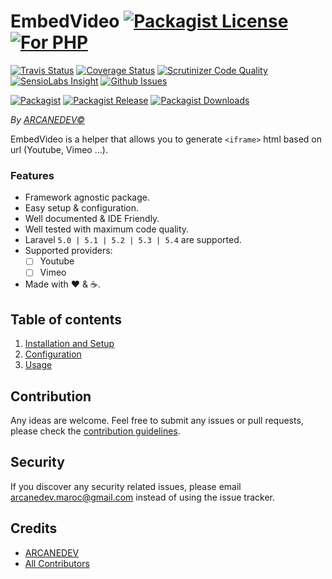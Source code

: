 # EmbedVideo [![Packagist License][badge_license]](LICENSE.md) [![For PHP][badge_php]][link-github-repo]

[![Travis Status][badge_build]][link-travis]
[![Coverage Status][badge_coverage]][link-scrutinizer]
[![Scrutinizer Code Quality][badge_quality]][link-scrutinizer]
[![SensioLabs Insight][badge_insight]][link-insight]
[![Github Issues][badge_issues]][link-github-issues]

[![Packagist][badge_package]][link-packagist]
[![Packagist Release][badge_release]][link-packagist]
[![Packagist Downloads][badge_downloads]][link-packagist]

*By [ARCANEDEV&copy;](http://www.arcanedev.net/)*

EmbedVideo is a helper that allows you to generate `<iframe>` html based on url (Youtube, Vimeo &hellip;).

### Features

  * Framework agnostic package.
  * Easy setup &amp; configuration.
  * Well documented &amp; IDE Friendly.
  * Well tested with maximum code quality.
  * Laravel `5.0 | 5.1 | 5.2 | 5.3 | 5.4` are supported.
  * Supported providers:
    * [ ] Youtube
    * [ ] Vimeo
  * Made with :heart: &amp; :coffee:.

## Table of contents

  1. [Installation and Setup](_docs/1-Installation-and-Setup.md)
  2. [Configuration](_docs/2-Configuration.md)
  3. [Usage](_docs/3-Usage.md)

## Contribution

Any ideas are welcome. Feel free to submit any issues or pull requests, please check the [contribution guidelines](CONTRIBUTING.md).

## Security

If you discover any security related issues, please email arcanedev.maroc@gmail.com instead of using the issue tracker.

## Credits

- [ARCANEDEV][link-author]
- [All Contributors][link-contributors]

[badge_php]:          https://img.shields.io/badge/PHP-Framework%20agnostic-4F5B93.svg?style=flat-square
[badge_license]:      https://img.shields.io/packagist/l/arcanedev/embed-video.svg?style=flat-square
[badge_build]:        https://img.shields.io/travis/ARCANEDEV/EmbedVideo.svg?style=flat-square
[badge_coverage]:     https://img.shields.io/scrutinizer/coverage/g/ARCANEDEV/EmbedVideo.svg?style=flat-square
[badge_quality]:      https://img.shields.io/scrutinizer/g/ARCANEDEV/EmbedVideo.svg?style=flat-square
[badge_insight]:      https://img.shields.io/sensiolabs/i/cf032b1f-da38-4196-a4b3-55be74a7d00d.svg?style=flat-square
[badge_issues]:       https://img.shields.io/github/issues/ARCANEDEV/EmbedVideo.svg?style=flat-square
[badge_package]:      https://img.shields.io/badge/package-arcanedev/embed--video-blue.svg?style=flat-square
[badge_release]:      https://img.shields.io/packagist/v/arcanedev/embed-video.svg?style=flat-square
[badge_downloads]:    https://img.shields.io/packagist/dt/arcanedev/embed-video.svg?style=flat-square

[link-author]:        https://github.com/arcanedev-maroc
[link-github-repo]:   https://github.com/ARCANEDEV/EmbedVideo
[link-github-issues]: https://github.com/ARCANEDEV/EmbedVideo/issues
[link-contributors]:  https://github.com/ARCANEDEV/EmbedVideo/graphs/contributors
[link-packagist]:     https://packagist.org/packages/arcanedev/embed-video
[link-travis]:        https://travis-ci.org/ARCANEDEV/EmbedVideo
[link-scrutinizer]:   https://scrutinizer-ci.com/g/ARCANEDEV/EmbedVideo/?branch=master
[link-insight]:       https://insight.sensiolabs.com/projects/cf032b1f-da38-4196-a4b3-55be74a7d00d

